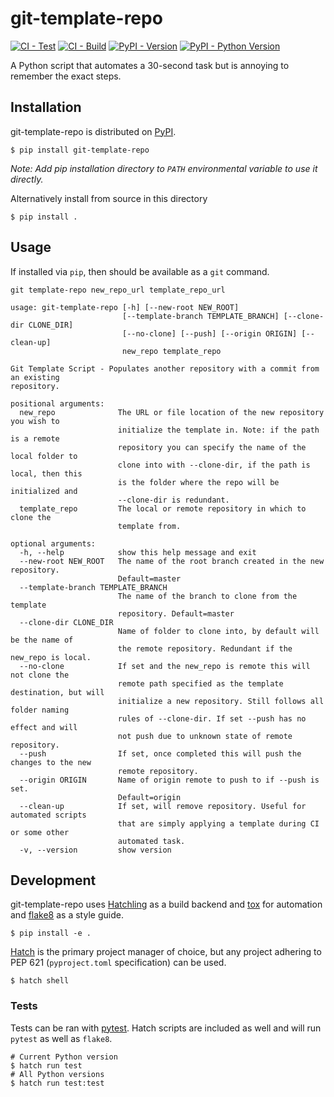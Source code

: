 # git-template-repo

[![CI - Test](https://github.com/IDI-Systems/git-template-repo/actions/workflows/test.yml/badge.svg)](https://github.com/IDI-Systems/git-template-repo/actions/workflows/test.yml)
[![CI - Build](https://github.com/IDI-Systems/git-template-repo/actions/workflows/build.yml/badge.svg)](https://github.com/IDI-Systems/git-template-repo/actions/workflows/build.yml)
[![PyPI - Version](https://img.shields.io/pypi/v/git-template-repo.svg?logo=pypi&label=PyPI&logoColor=gold)](https://pypi.org/project/git-template-repo)
[![PyPI - Python Version](https://img.shields.io/pypi/pyversions/git-template-repo.svg?logo=python&label=Python&logoColor=gold)](https://pypi.org/project/git-template-repo)

A Python script that automates a 30-second task but is annoying to remember the exact steps.


## Installation

git-template-repo is distributed on [PyPI](https://pypi.org/).

```
$ pip install git-template-repo
```
_Note: Add pip installation directory to `PATH` environmental variable to use it directly._

Alternatively install from source in this directory

```
$ pip install .
```


## Usage

If installed via `pip`, then should be available as a `git` command.

```
git template-repo new_repo_url template_repo_url
```

```
usage: git-template-repo [-h] [--new-root NEW_ROOT]
                         [--template-branch TEMPLATE_BRANCH] [--clone-dir CLONE_DIR]
                         [--no-clone] [--push] [--origin ORIGIN] [--clean-up]
                         new_repo template_repo

Git Template Script - Populates another repository with a commit from an existing
repository.

positional arguments:
  new_repo              The URL or file location of the new repository you wish to
                        initialize the template in. Note: if the path is a remote
                        repository you can specify the name of the local folder to
                        clone into with --clone-dir, if the path is local, then this
                        is the folder where the repo will be initialized and
                        --clone-dir is redundant.
  template_repo         The local or remote repository in which to clone the
                        template from.

optional arguments:
  -h, --help            show this help message and exit
  --new-root NEW_ROOT   The name of the root branch created in the new repository.
                        Default=master
  --template-branch TEMPLATE_BRANCH
                        The name of the branch to clone from the template
                        repository. Default=master
  --clone-dir CLONE_DIR
                        Name of folder to clone into, by default will be the name of
                        the remote repository. Redundant if the new_repo is local.
  --no-clone            If set and the new_repo is remote this will not clone the
                        remote path specified as the template destination, but will
                        initialize a new repository. Still follows all folder naming
                        rules of --clone-dir. If set --push has no effect and will
                        not push due to unknown state of remote repository.
  --push                If set, once completed this will push the changes to the new
                        remote repository.
  --origin ORIGIN       Name of origin remote to push to if --push is set.
                        Default=origin
  --clean-up            If set, will remove repository. Useful for automated scripts
                        that are simply applying a template during CI or some other
                        automated task.
  -v, --version         show version
```


## Development

git-template-repo uses [Hatchling](https://hatch.pypa.io/latest/) as a build backend and [tox](https://tox.wiki/en/latest/) for automation and [flake8](https://flake8.pycqa.org/en/latest/) as a style guide.

```
$ pip install -e .
```

[Hatch](https://hatch.pypa.io/latest/) is the primary project manager of choice, but any project adhering to PEP 621 (`pyproject.toml` specification) can be used.

```
$ hatch shell
```

### Tests

Tests can be ran with [pytest](https://docs.pytest.org/en/7.1.x/). Hatch scripts are included as well and will run `pytest` as well as `flake8`.

```
# Current Python version
$ hatch run test
# All Python versions
$ hatch run test:test
```
